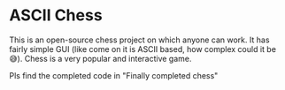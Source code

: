 # ASCII Chess
This is an open-source chess project on which anyone can work. It has fairly simple GUI (like come on it is ASCII based, how complex could it be 😅). Chess is a very popular and interactive game. 

Pls find the completed code in "Finally completed chess"
